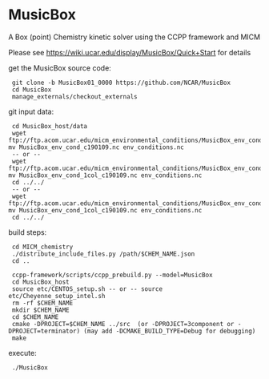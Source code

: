 # MusicBox
A Box (point) Chemistry kinetic solver using the CCPP framework and MICM

Please see https://wiki.ucar.edu/display/MusicBox/Quick+Start for details

get the MusicBox source code:
```
 git clone -b MusicBox01_0000 https://github.com/NCAR/MusicBox
 cd MusicBox
 manage_externals/checkout_externals
```    
git input data:
```
 cd MusicBox_host/data 
 wget ftp://ftp.acom.ucar.edu/micm_environmental_conditions/MusicBox_env_cond_c190109.nc; mv MusicBox_env_cond_c190109.nc env_conditions.nc
 -- or --
 wget ftp://ftp.acom.ucar.edu/micm_environmental_conditions/MusicBox_env_cond_1col_c190109.nc; mv MusicBox_env_cond_1col_c190109.nc env_conditions.nc
 cd ../../
 -- or --
 wget ftp://ftp.acom.ucar.edu/micm_environmental_conditions/MusicBox_env_cond_1col_c190109.nc; mv MusicBox_env_cond_1col_c190109.nc env_conditions.nc
 cd ../../
```
build steps:
```
 cd MICM_chemistry
 ./distribute_include_files.py /path/$CHEM_NAME.json
 cd ..

 ccpp-framework/scripts/ccpp_prebuild.py --model=MusicBox
 cd MusicBox_host
 source etc/CENTOS_setup.sh -- or -- source etc/Cheyenne_setup_intel.sh
 rm -rf $CHEM_NAME
 mkdir $CHEM_NAME
 cd $CHEM_NAME
 cmake -DPROJECT=$CHEM_NAME ../src  (or -DPROJECT=3component or -DPROJECT=terminator) (may add -DCMAKE_BUILD_TYPE=Debug for debugging)
 make
```
execute:
```
 ./MusicBox
```